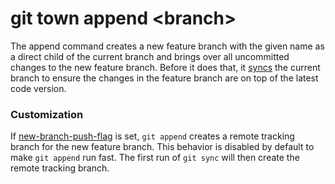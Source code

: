 # git town append &lt;branch&gt;

The append command creates a new feature branch with the given name as a direct
child of the current branch and brings over all uncommitted changes to the new
feature branch. Before it does that, it [syncs](sync.md) the current branch to
ensure the changes in the feature branch are on top of the latest code version.

### Customization

If [new-branch-push-flag](.new-branch-push-flag.md) is set, `git append` creates
a remote tracking branch for the new feature branch. This behavior is disabled
by default to make `git append` run fast. The first run of `git sync` will then
create the remote tracking branch.
